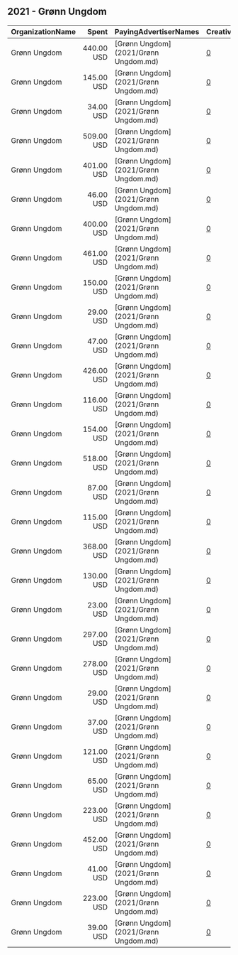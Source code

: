 ## 2021 - Grønn Ungdom 
|OrganizationName|Spent|PayingAdvertiserNames|CreativeUrls|Impressions|Genders|AgeBrackets|CountryCodes|BillingAddresses|CandidateBallotInformation|
|:---|---:|:---|:---|---:|:---|:---|:---|:---|:---|
|Grønn Ungdom|440.00 USD|[Grønn Ungdom](2021/Grønn Ungdom.md)|[0](https://www.snap.com/political-ads/asset/2a9ab5c9e3e08ef194a7592abda1aec0ee2d80c8d8b442460eb45d95e0f8bd57?mediaType=mp4)|112,028||18-28|norway|"Hausmanns gate 19,OSLO,0182,NO"||
|Grønn Ungdom|145.00 USD|[Grønn Ungdom](2021/Grønn Ungdom.md)|[0](https://www.snap.com/political-ads/asset/40d4aafbfcd2984490bdca0814aa8e29b7f5b6ef74164b5b64d47da7a532e72a?mediaType=mp4)|25,594||17-28|norway|"Hausmanns gate 19,OSLO,0182,NO"||
|Grønn Ungdom|34.00 USD|[Grønn Ungdom](2021/Grønn Ungdom.md)|[0](https://www.snap.com/political-ads/asset/23608d8c4c03b57388125f29f9f62ae237475ff3ade099972eca0356fbe1ea06?mediaType=mp4)|5,454||17-28|norway|"Hausmanns gate 19,OSLO,0182,NO"||
|Grønn Ungdom|509.00 USD|[Grønn Ungdom](2021/Grønn Ungdom.md)|[0](https://www.snap.com/political-ads/asset/6afc56d0a2f929554c456ebb24f380acb5f8ac2176233cfb5f8dbe5b09b27abf?mediaType=mp4)|64,077||18-28|norway|"Hausmanns gate 19,OSLO,0182,NO"||
|Grønn Ungdom|401.00 USD|[Grønn Ungdom](2021/Grønn Ungdom.md)|[0](https://www.snap.com/political-ads/asset/ba9b7465f5ce378db8580cdc4cb06af80db9ae36c1d79038797ff2d05b9a218e?mediaType=mp4)|120,115||28-|norway|"Hausmanns gate 19,OSLO,0182,NO"||
|Grønn Ungdom|46.00 USD|[Grønn Ungdom](2021/Grønn Ungdom.md)|[0](https://www.snap.com/political-ads/asset/65cccbbc01adf3303b3bb9af45c4f89544c25130b99d4632a3c0895728cab7c9?mediaType=mp4)|7,377||17-28|norway|"Hausmanns gate 19,OSLO,0182,NO"||
|Grønn Ungdom|400.00 USD|[Grønn Ungdom](2021/Grønn Ungdom.md)|[0](https://www.snap.com/political-ads/asset/b044c0566fd803db5a1aa18379d21fa9c54f498863af5cda3e5ccc302166a482?mediaType=mp4)|66,158||17-28|norway|"Hausmanns gate 19,OSLO,0182,NO"||
|Grønn Ungdom|461.00 USD|[Grønn Ungdom](2021/Grønn Ungdom.md)|[0](https://www.snap.com/political-ads/asset/e82111c5c5c30644c61a13d1bfec61048a4dbc2138d32d4ebbabb49280ced325?mediaType=mp4)|89,789||18-28|norway|"Hausmanns gate 19,OSLO,0182,NO"||
|Grønn Ungdom|150.00 USD|[Grønn Ungdom](2021/Grønn Ungdom.md)|[0](https://www.snap.com/political-ads/asset/8daaec30de6857afbbf1bcd797323134a9eefa58c9bba3335fe0f910c92bd1ba?mediaType=mp4)|27,519||17-28|norway|"Hausmanns gate 19,OSLO,0182,NO"||
|Grønn Ungdom|29.00 USD|[Grønn Ungdom](2021/Grønn Ungdom.md)|[0](https://www.snap.com/political-ads/asset/d7ae376c2474c46aac04e6e0b4b4966fba6e4a6427dbf968f3ed30dfdbf64c88?mediaType=jpeg)|20,161||17-28|norway|"Hausmanns gate 19,OSLO,0182,NO"||
|Grønn Ungdom|47.00 USD|[Grønn Ungdom](2021/Grønn Ungdom.md)|[0](https://www.snap.com/political-ads/asset/3f9a49b49a6baa5565305dccc5d8b0d8bc8e04782c71ca6fbc21bd8ecc97e81b?mediaType=jpeg)|32,081||17-28|norway|"Hausmanns gate 19,OSLO,0182,NO"||
|Grønn Ungdom|426.00 USD|[Grønn Ungdom](2021/Grønn Ungdom.md)|[0](https://www.snap.com/political-ads/asset/83f88cedce390b5a4adc2dcb7ceb1873eb01b826dbaa5f37f1b74106bcac47ed?mediaType=mp4)|73,609||17-28|norway|"Hausmanns gate 19,OSLO,0182,NO"||
|Grønn Ungdom|116.00 USD|[Grønn Ungdom](2021/Grønn Ungdom.md)|[0](https://www.snap.com/political-ads/asset/3a4c895d36163b8eef809b057d228b0276ddda9d14a14467b88efac21c351773?mediaType=png)|41,664||18-28|norway|"Hausmanns gate 19,OSLO,0182,NO"||
|Grønn Ungdom|154.00 USD|[Grønn Ungdom](2021/Grønn Ungdom.md)|[0](https://www.snap.com/political-ads/asset/d8754fd41e6a2d80b94b4ccfaf581944cbf4ec77b39ff751c7a78cd96e3c680f?mediaType=mp4)|29,031||17-28|norway|"Hausmanns gate 19,OSLO,0182,NO"||
|Grønn Ungdom|518.00 USD|[Grønn Ungdom](2021/Grønn Ungdom.md)|[0](https://www.snap.com/political-ads/asset/2127fab023d9a54c32e4b7d4a5668a82409d5df462fcdde00a8c0e74c29dd7b4?mediaType=jpeg)|97,620||18-28|norway|"Hausmanns gate 19,OSLO,0182,NO"||
|Grønn Ungdom|87.00 USD|[Grønn Ungdom](2021/Grønn Ungdom.md)|[0](https://www.snap.com/political-ads/asset/459b16e0b9f08178b4e59cdf4cdce4fa6e376a80c3fe250b704054319bdd90e2?mediaType=mp4)|22,323||18-28|norway|"Hausmanns gate 19,OSLO,0182,NO"||
|Grønn Ungdom|115.00 USD|[Grønn Ungdom](2021/Grønn Ungdom.md)|[0](https://www.snap.com/political-ads/asset/b9e096cec42a96648dc6ab45f12087f0e6d904c355857b105f212d1e5c75735b?mediaType=jpeg)|19,657||18-28|norway|"Hausmanns gate 19,OSLO,0182,NO"||
|Grønn Ungdom|368.00 USD|[Grønn Ungdom](2021/Grønn Ungdom.md)|[0](https://www.snap.com/political-ads/asset/102c179fb672cc69470b1f2678e07c4c15e1171795d6c73579815e0bd4659614?mediaType=mp4)|208,977||28-|norway|"Hausmanns gate 19,OSLO,0182,NO"||
|Grønn Ungdom|130.00 USD|[Grønn Ungdom](2021/Grønn Ungdom.md)|[0](https://www.snap.com/political-ads/asset/7ac0c4b2afd73fe8abc11190bee771d90d4f5fe5a79eb9cd8bef240991126518?mediaType=mp4)|21,695||17-28|norway|"Hausmanns gate 19,OSLO,0182,NO"||
|Grønn Ungdom|23.00 USD|[Grønn Ungdom](2021/Grønn Ungdom.md)|[0](https://www.snap.com/political-ads/asset/8eecea38db58bd0a256efb3f001bcf282b55549652f66fabc0493b361c56ca12?mediaType=jpeg)|5,441||18-28|norway|"Hausmanns gate 19,OSLO,0182,NO"||
|Grønn Ungdom|297.00 USD|[Grønn Ungdom](2021/Grønn Ungdom.md)|[0](https://www.snap.com/political-ads/asset/40acf2312b85f8265d78a41f1b8a21893e741f65d43b6575a858f841f379f665?mediaType=mp4)|34,124||18-28|norway|"Hausmanns gate 19,OSLO,0182,NO"||
|Grønn Ungdom|278.00 USD|[Grønn Ungdom](2021/Grønn Ungdom.md)|[0](https://www.snap.com/political-ads/asset/20f4ee2a8ba9740c5a72aa1b3a9de0ecae80823c24b740df84693c07cdec50bb?mediaType=mp4)|31,770||18-28|norway|"Hausmanns gate 19,OSLO,0182,NO"||
|Grønn Ungdom|29.00 USD|[Grønn Ungdom](2021/Grønn Ungdom.md)|[0](https://www.snap.com/political-ads/asset/d90875d01c5fb456c3eddb36f788238384fd8980503893abbb11436c4eab121a?mediaType=jpeg)|20,039||17-28|norway|"Hausmanns gate 19,OSLO,0182,NO"||
|Grønn Ungdom|37.00 USD|[Grønn Ungdom](2021/Grønn Ungdom.md)|[0](https://www.snap.com/political-ads/asset/8490c21cf8a357c7c4b215623e065fec2b09d02073036f80ae7566410eb87ccb?mediaType=jpeg)|25,649||17-28|norway|"Hausmanns gate 19,OSLO,0182,NO"||
|Grønn Ungdom|121.00 USD|[Grønn Ungdom](2021/Grønn Ungdom.md)|[0](https://www.snap.com/political-ads/asset/50391bcabe2ed206673de1520097fc470270db2b840eb9552b9f96534a764755?mediaType=jpeg)|83,500||17-28|norway|"Hausmanns gate 19,OSLO,0182,NO"||
|Grønn Ungdom|65.00 USD|[Grønn Ungdom](2021/Grønn Ungdom.md)|[0](https://www.snap.com/political-ads/asset/e9bdfd0de52dc390c342387a3a46319c32771e6443b8958946c4ad34375d7c4c?mediaType=mp4)|11,760||17-28|norway|"Hausmanns gate 19,OSLO,0182,NO"||
|Grønn Ungdom|223.00 USD|[Grønn Ungdom](2021/Grønn Ungdom.md)|[0](https://www.snap.com/political-ads/asset/e949c4031400d1b5efbba8bdeae7abf69ebeff35bbc5d5cc635d643a9baf70b4?mediaType=mp4)|28,016||17-28|norway|"Hausmanns gate 19,OSLO,0182,NO"||
|Grønn Ungdom|452.00 USD|[Grønn Ungdom](2021/Grønn Ungdom.md)|[0](https://www.snap.com/political-ads/asset/fb2fd45b5b6cc237e6bcb892d961755f2e4b2f1fc0efee495220c1ac4f6c2b38?mediaType=mp4)|55,823||17-28|norway|"Hausmanns gate 19,OSLO,0182,NO"||
|Grønn Ungdom|41.00 USD|[Grønn Ungdom](2021/Grønn Ungdom.md)|[0](https://www.snap.com/political-ads/asset/fc52aa078c32d8ccb6fbdd1f8ecfebd32ff5df153e3b47da6fd4ad1c272d14c2?mediaType=jpeg)|28,932||17-28|norway|"Hausmanns gate 19,OSLO,0182,NO"||
|Grønn Ungdom|223.00 USD|[Grønn Ungdom](2021/Grønn Ungdom.md)|[0](https://www.snap.com/political-ads/asset/0e62cc873e026db5b5f7018dbd61ebfb3c98919af3c730bc6d931d8102d2b20e?mediaType=mp4)|27,943||17-28|norway|"Hausmanns gate 19,OSLO,0182,NO"||
|Grønn Ungdom|39.00 USD|[Grønn Ungdom](2021/Grønn Ungdom.md)|[0](https://www.snap.com/political-ads/asset/4228994856c3f47d3ecb56b5cb69cbc51672cb4413da86d1be0ec21a5fb210fd?mediaType=jpeg)|27,299||17-28|norway|"Hausmanns gate 19,OSLO,0182,NO"||
